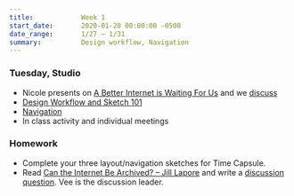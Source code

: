 ```yaml
---
title:            Week 1
start_date:       2020-01-20 00:00:00 -0500
date_range:       1/27 – 1/31
summary:          Design workflow, Navigation
---
```


### Tuesday, Studio

- Nicole presents on [A Better Internet is Waiting For Us](https://www.nytimes.com/interactive/2019/11/30/opinion/social-media-future.html) and we [discuss](https://paper.dropbox.com/doc/Week-2-Reading-Discussion--As3rMCqRM4VLFeNNhj_pkSnqAQ-0zK3GiMmOSRRCrxlt3Zok)
- [Design Workflow and Sketch 101](https://paper.dropbox.com/doc/Week-2-Design-Workflow-Navigation--AtM3xe567kXjy6kU65pszwdiAQ-QAxYO8337IKMBEMPvxIBO)
- [Navigation](https://paper.dropbox.com/doc/Week-2-Design-Workflow-Navigation--AtM3xe567kXjy6kU65pszwdiAg-QAxYO8337IKMBEMPvxIBO#:uid=723451082126193772631202&h2=Navigation)
- In class activity and individual meetings


### Homework

- Complete your three layout/navigation sketches for Time Capsule.
- Read [Can the Internet Be Archived? – Jill Lapore](https://www.newyorker.com/magazine/2015/01/26/cobweb) and write a [discussion question](https://paper.dropbox.com/doc/CI20-Week-2-Can-The-Internet-Be-Archived--AtM1uorhtW47tbmyy5I9Xw2bAQ-azO7FVrcKljNyw702j8iI). Vee is the discussion leader.
